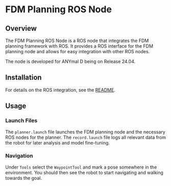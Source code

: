 # FDM Planning ROS Node

## Overview

The FDM Planning ROS Node is a ROS node that integrates the FDM planning framework with ROS.
It provides a ROS interface for the FDM planning node and allows for easy integration with other ROS nodes.

The node is developed for ANYmal D being on Release 24.04.

## Installation

For details on the ROS integration, see the [README](../README.md).

## Usage

### Launch Files

The `planner.launch` file launches the FDM planning node and the necessary ROS nodes for the planner.
The `record.launch` file logs all relevant data from the robot for later analysis and model fine-tuning.

### Navigation

Under `Tools` select the `WaypointTool` and mark a pose somewhere in the environment. You should then see the robot
to start navigating and walking towards the goal.
